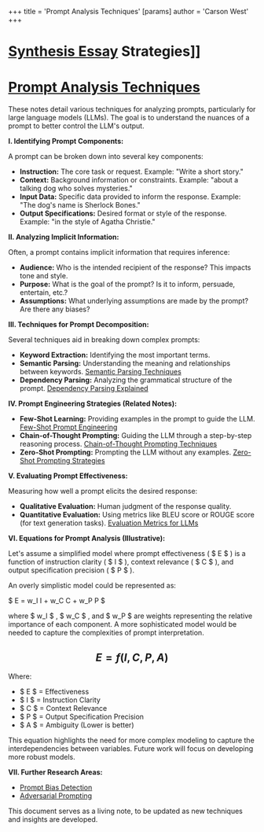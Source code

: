 +++
 title = 'Prompt Analysis Techniques'
[params]
	author = 'Carson West'
+++
# [Synthesis Essay](./../synthesis-essay/) Strategies]]
# [Prompt Analysis Techniques](./../prompt-analysis-techniques/)

These notes detail various techniques for analyzing prompts, particularly for large language models (LLMs).  The goal is to understand the nuances of a prompt to better control the LLM's output.

**I. Identifying Prompt Components:**

A prompt can be broken down into several key components:

* **Instruction:** The core task or request.  Example: "Write a short story."
* **Context:** Background information or constraints. Example: "about a talking dog who solves mysteries."
* **Input Data:** Specific data provided to inform the response. Example: "The dog's name is Sherlock Bones."
* **Output Specifications:** Desired format or style of the response. Example: "in the style of Agatha Christie."

**II. Analyzing Implicit Information:**

Often, a prompt contains implicit information that requires inference:

* **Audience:** Who is the intended recipient of the response?  This impacts tone and style.
* **Purpose:** What is the goal of the prompt?  Is it to inform, persuade, entertain, etc.?
* **Assumptions:** What underlying assumptions are made by the prompt?  Are there any biases?


**III. Techniques for Prompt Decomposition:**

Several techniques aid in breaking down complex prompts:

* **Keyword Extraction:** Identifying the most important terms.
* **Semantic Parsing:** Understanding the meaning and relationships between keywords. [Semantic Parsing Techniques](./../semantic-parsing-techniques/)
* **Dependency Parsing:** Analyzing the grammatical structure of the prompt. [Dependency Parsing Explained](./../dependency-parsing-explained/)


**IV.  Prompt Engineering Strategies (Related Notes):**

* **Few-Shot Learning:** Providing examples in the prompt to guide the LLM. [Few-Shot Prompt Engineering](./../few-shot-prompt-engineering/)
* **Chain-of-Thought Prompting:** Guiding the LLM through a step-by-step reasoning process. [Chain-of-Thought Prompting Techniques](./../chain-of-thought-prompting-techniques/)
* **Zero-Shot Prompting:**  Prompting the LLM without any examples. [Zero-Shot Prompting Strategies](./../zero-shot-prompting-strategies/)


**V. Evaluating Prompt Effectiveness:**

Measuring how well a prompt elicits the desired response:

* **Qualitative Evaluation:** Human judgment of the response quality.
* **Quantitative Evaluation:** Using metrics like BLEU score or ROUGE score (for text generation tasks).  [Evaluation Metrics for LLMs](./../evaluation-metrics-for-llms/)


**VI. Equations for Prompt Analysis (Illustrative):**

Let's assume a simplified model where prompt effectiveness ( $ E $ ) is a function of instruction clarity ( $ I $ ), context relevance ( $ C $ ), and output specification precision ( $ P $ ).

An overly simplistic model could be represented as:

 $ E = w_I I + w_C C + w_P P $ 

where  $ w_I $ ,  $ w_C $ , and  $ w_P $  are weights representing the relative importance of each component.  A more sophisticated model would be needed to capture the complexities of prompt interpretation.

##  $$ E = f(I, C, P, A) $$  
Where:

*  $ E $  = Effectiveness
*  $ I $  = Instruction Clarity
*  $ C $  = Context Relevance
*  $ P $  = Output Specification Precision
*  $ A $  = Ambiguity (Lower is better)

This equation highlights the need for more complex modeling to capture the interdependencies between variables.  Future work will focus on developing more robust models.


**VII.  Further Research Areas:**

* [Prompt Bias Detection](./../prompt-bias-detection/)
* [Adversarial Prompting](./../adversarial-prompting/)


This document serves as a living note, to be updated as new techniques and insights are developed.
